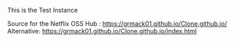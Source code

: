 This is the Test Instance

Source for the Netflix OSS Hub : https://grmack01.github.io/Clone.github.io/
Alternative: https://grmack01.github.io/Clone.github.io/index.html
